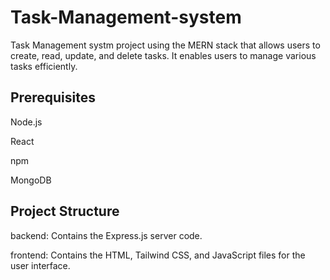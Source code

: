 # Task-Management-system
Task Management systm project  using the MERN stack that allows users to
create, read, update, and delete tasks. It enables  users to manage various tasks efficiently.
## Prerequisites
Node.js

React

npm

MongoDB

## Project Structure
backend: Contains the Express.js server code.

frontend: Contains the HTML, Tailwind CSS, and JavaScript files for the user interface.
